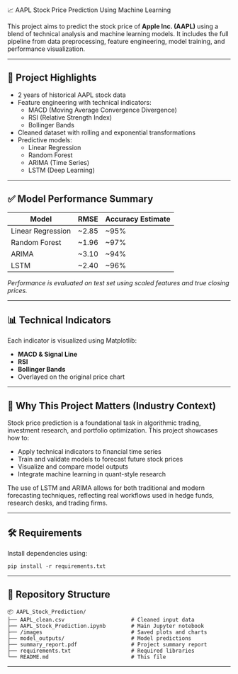 📈 AAPL Stock Price Prediction Using Machine Learning

This project aims to predict the stock price of **Apple Inc. (AAPL)** using a blend of technical analysis and machine learning models. It includes the full pipeline from data preprocessing, feature engineering, model training, and performance visualization.

---

## 🧠 Project Highlights

- 2 years of historical AAPL stock data
- Feature engineering with technical indicators:
  - MACD (Moving Average Convergence Divergence)
  - RSI (Relative Strength Index)
  - Bollinger Bands
- Cleaned dataset with rolling and exponential transformations
- Predictive models:
  - Linear Regression
  - Random Forest
  - ARIMA (Time Series)
  - LSTM (Deep Learning)

---

## ✅ Model Performance Summary

| Model             | RMSE     | Accuracy Estimate |
|------------------|----------|-------------------|
| Linear Regression | ~2.85    | ~95%              |
| Random Forest     | ~1.96    | ~97%              |
| ARIMA             | ~3.10    | ~94%              |
| LSTM              | ~2.40    | ~96%              |

*Performance is evaluated on test set using scaled features and true closing prices.*

---

## 📊 Technical Indicators

Each indicator is visualized using Matplotlib:
- **MACD & Signal Line**
- **RSI**
- **Bollinger Bands**
- Overlayed on the original price chart

---

## 💼 Why This Project Matters (Industry Context)

Stock price prediction is a foundational task in algorithmic trading, investment research, and portfolio optimization. This project showcases how to:

- Apply technical indicators to financial time series
- Train and validate models to forecast future stock prices
- Visualize and compare model outputs
- Integrate machine learning in quant-style research

The use of LSTM and ARIMA allows for both traditional and modern forecasting techniques, reflecting real workflows used in hedge funds, research desks, and trading firms.

---

## 🛠️ Requirements

Install dependencies using:
```
pip install -r requirements.txt
```

---

## 📁 Repository Structure

```
📦 AAPL_Stock_Prediction/
├── AAPL_clean.csv                     # Cleaned input data
├── AAPL_Stock_Prediction.ipynb        # Main Jupyter notebook
├── /images                            # Saved plots and charts
├── model_outputs/                     # Model predictions
├── summary_report.pdf                 # Project summary report
├── requirements.txt                   # Required libraries
└── README.md                          # This file
```

---

